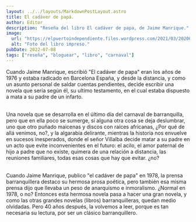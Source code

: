 ```yaml
---
layout: ../../layouts/MarkdownPostLayout.astro
title: El cadáver de papá.
author: Editor
description: "Reseña del libro El cadáver de papa, de Jaime Manrique."
image:
  url: "https://elpuertoindependiente.files.wordpress.com/2021/03/20200806_154302.jpg?w=576"
  alt: "Foto del libro impreso."
pubDate: 2022-07-08
tags: ["reseña", "bloguear", "libro", "carnaval"]
---
```


<p>Cuando Jaime Manrique, escribió "El cadáver de papa" eran los años de 1976 y estaba radicado en Barcelona España, y desde la distancia, y como un asunto personal de saldar cuentas pendientes, decide escribir una novela que sería según él, su ultimo testamento, en el cual estaba dispuesto a mata a su padre de un infarto. </p>

<br>Una novela que se desarrolla en el último día del carnaval de barranquilla, pero que en ella poco se sumerge, si alguna otra cosa se deja deslumbrar, uno que otro puñado maicenas y discos con raíces africanas, ¿Por qué de allá venimos, no?, y la algarabía delirante, mientras la historia nos envuelve en sucesos inesperados, donde el señor Villalba decide matar a su padre en un acto que evite inconvenientes en el futuro: el acilo, el amor paternal de hijo a padre que no existe, quimera de una relación a distancia, las reuniones familiares, todas esas cosas que hay que evitar. ¿no?</br>

<br>Cuando Jaime Manrique, publico "el cadáver de papa" en 1978, la prensa barranquillera destaco su hermosa prosa poética, pero también esa misma prensa dijo que llevaba un peso de anarquismo e inmoralismo. ¿Normal en 1978, o no? Entonces esta hermosa novela pasa a hacer una gran novela, y como las otras grandes novelas (libros) barranquilleras, quedan medio olvidadas. Pero 40 años después, la volvemos a leer, porque es tan necesaria su lectura, por ser un clásico barranquillero.</br>
